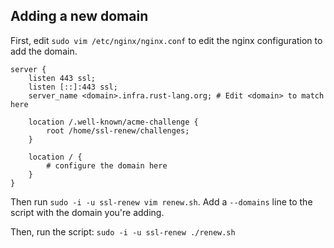 ## Adding a new domain

First, edit `sudo vim /etc/nginx/nginx.conf` to edit the nginx configuration to add the domain.

```
server {
    listen 443 ssl;
    listen [::]:443 ssl;
    server_name <domain>.infra.rust-lang.org; # Edit <domain> to match here

    location /.well-known/acme-challenge {
        root /home/ssl-renew/challenges;
    }

    location / {
        # configure the domain here
    }
}
```

Then run `sudo -i -u ssl-renew vim renew.sh`. Add a `--domains` line to the script with the domain you're adding.

Then, run the script: `sudo -i -u ssl-renew ./renew.sh`
